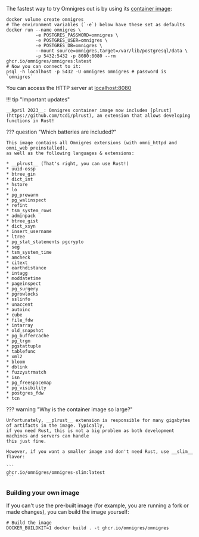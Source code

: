 The fastest way to try Omnigres out is by using
its [container image](https://github.com/omnigres/omnigres/pkgs/container/omnigres):

```shell
docker volume create omnigres
# The environment variables (`-e`) below have these set as defaults
docker run --name omnigres \
           -e POSTGRES_PASSWORD=omnigres \
           -e POSTGRES_USER=omnigres \
           -e POSTGRES_DB=omnigres \
           --mount source=omnigres,target=/var/lib/postgresql/data \
           -p 5432:5432 -p 8080:8080 --rm ghcr.io/omnigres/omnigres:latest
# Now you can connect to it:
psql -h localhost -p 5432 -U omnigres omnigres # password is `omnigres`
```

You can access the HTTP server at [localhost:8080](http://localhost:8080)

!!! tip "Important updates"

    __April 2023__: Omnigres container image now includes [plrust](https://github.com/tcdi/plrust), an extension that allows developing
    functions in Rust!

??? question "Which batteries are included?"

    This image contains all Omnigres extensions (with omni_httpd and omni_web preinstalled),
    as well as the following languages & extensions:
    
    * __plrust__ (That's right, you can use Rust!)
    * uuid-ossp
    * btree_gin
    * dict_int
    * hstore
    * lo
    * pg_prewarm
    * pg_walinspect
    * refint
    * tsm_system_rows
    * adminpack
    * btree_gist
    * dict_xsyn
    * insert_username
    * ltree
    * pg_stat_statements pgcrypto
    * seg
    * tsm_system_time
    * amcheck
    * citext
    * earthdistance
    * intagg
    * moddatetime
    * pageinspect
    * pg_surgery
    * pgrowlocks
    * sslinfo
    * unaccent
    * autoinc
    * cube
    * file_fdw
    * intarray
    * old_snapshot
    * pg_buffercache
    * pg_trgm
    * pgstattuple
    * tablefunc
    * xml2
    * bloom
    * dblink
    * fuzzystrmatch
    * isn
    * pg_freespacemap
    * pg_visibility
    * postgres_fdw
    * tcn

??? warning "Why is the container image so large?"

    Unfortunately, __plrust__ extension is responsible for many gigabytes of artifacts in the image. Typically,
    if you need Rust, this is not a big problem as both development machines and servers can handle
    this just fine.

    However, if you want a smaller image and don't need Rust, use __slim__ flavor:

    ```
    ghcr.io/omnigres/omnigres-slim:latest
    ```

### Building your own image

If you can't use the pre-built image (for example, you are running a fork or made changes), you can build the image
yourself:

```shell
# Build the image
DOCKER_BUILDKIT=1 docker build . -t ghcr.io/omnigres/omnigres
```
